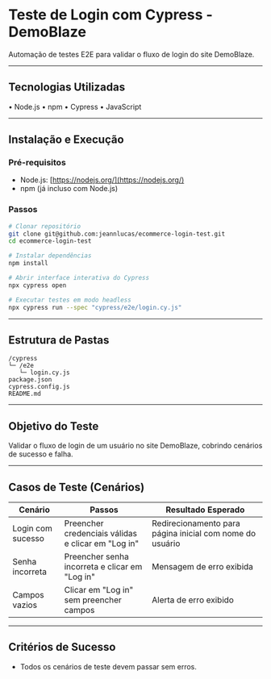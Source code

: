 # Teste de Login com Cypress - DemoBlaze

Automação de testes E2E para validar o fluxo de login do site DemoBlaze.

---

## Tecnologias Utilizadas

• Node.js
• npm
• Cypress
• JavaScript

---

## Instalação e Execução

### Pré-requisitos

- Node.js: [https://nodejs.org/](https://nodejs.org/)
- npm (já incluso com Node.js)

### Passos

```bash
# Clonar repositório
git clone git@github.com:jeannlucas/ecommerce-login-test.git
cd ecommerce-login-test

# Instalar dependências
npm install

# Abrir interface interativa do Cypress
npx cypress open

# Executar testes em modo headless
npx cypress run --spec "cypress/e2e/login.cy.js"
```

---

## Estrutura de Pastas

```
/cypress
└─ /e2e
   └─ login.cy.js
package.json
cypress.config.js
README.md
```

---

## Objetivo do Teste

Validar o fluxo de login de um usuário no site DemoBlaze, cobrindo cenários de sucesso e falha.

---

## Casos de Teste (Cenários)

| Cenário           | Passos                                             | Resultado Esperado                                       |
| ----------------- | -------------------------------------------------- | -------------------------------------------------------- |
| Login com sucesso | Preencher credenciais válidas e clicar em "Log in" | Redirecionamento para página inicial com nome do usuário |
| Senha incorreta   | Preencher senha incorreta e clicar em "Log in"     | Mensagem de erro exibida                                 |
| Campos vazios     | Clicar em "Log in" sem preencher campos            | Alerta de erro exibido                                   |

---

## Critérios de Sucesso

- Todos os cenários de teste devem passar sem erros.
